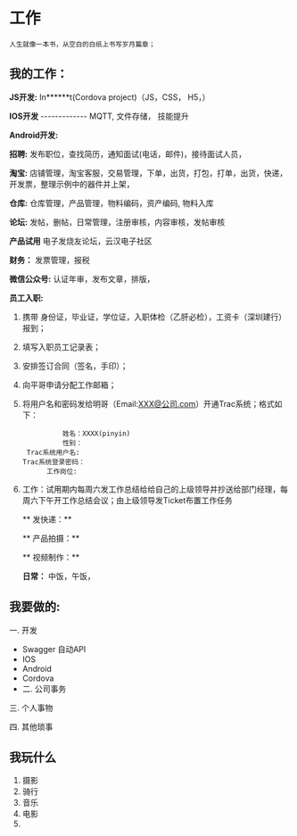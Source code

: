 # 工作

```
人生就像一本书，从空白的白纸上书写岁月篇章；
```

## 我的工作：

**JS开发:** In\*\*\*\*\*\*t\(Cordova project\)（JS，CSS， H5，）

**IOS开发**  ------------- MQTT, 文件存储， 技能提升

**Android开发:**

**招聘:** 发布职位，查找简历，通知面试\(电话，邮件\)，接待面试人员，

**淘宝:** 店铺管理，淘宝客服，交易管理，下单，出货，打包，打单，出货，快递，开发票，整理示例中的器件并上架，

**仓库:** 仓库管理，产品管理，物料编码，资产编码, 物料入库

**论坛:** 发帖，删帖，日常管理，注册审核，内容审核，发帖审核

**产品试用** 电子发烧友论坛，云汉电子社区

**财务：** 发票管理，报税

**微信公众号:** 认证年审，发布文章，排版，

**员工入职:**

1. 携带 身份证，毕业证，学位证，入职体检（乙肝必检），工资卡（深圳建行） 报到；
2. 填写入职员工记录表；
3. 安排签订合同（签名，手印）；
4. 向平哥申请分配工作邮箱；
5. 将用户名和密码发给明哥（Email:XXX@公司.com）开通Trac系统；格式如下：
   ```
             姓名：XXXX(pinyin)
             性别：
    Trac系统用户名:
   Trac系统登录密码：
         工作岗位:
   ```
6. 工作：试用期内每周六发工作总结给给自己的上级领导并抄送给部门经理，每周六下午开工作总结会议；由上级领导发Ticket布置工作任务

   ** 发快递：**

   ** 产品拍摄：**

   ** 视频制作：**

   **日常：** 中饭，午饭，

## 我要做的:

一. 开发

* Swagger 自动API
* IOS
* Android
* Cordova
* 二. 公司事务

三. 个人事物

四. 其他琐事

## 我玩什么

1. 摄影
2. 骑行
3. 音乐
4. 电影
5. 


